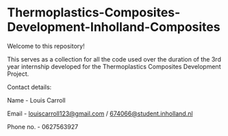 # Thermoplastics-Composites-Development-Inholland-Composites

Welcome to this repository!

This serves as a collection for all the code used over the duration of the 3rd year internship developed for the Thermoplastics Composites Development Project.

Contact details:

Name - Louis Carroll 

Email - louiscarroll123@gmail.com / 674066@student.inholland.nl

Phone no. - 0627563927
